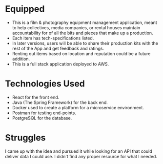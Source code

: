 # Equipped
  - This is a film & photography equipment management application, meant to help collectives, media companies, or rental houses maintain accountability for of all the bits and pieces that make up a production.
  - Each item has tech-specifications listed.
  - In later versions, users will be able to share their production kits with the rest of the App and get feedback and ratings.
  - Renting out items based on location and reputation could be a future addition.
  - This is a full stack application deployed to AWS.

# Technologies Used
  - React for the front end.
  - Java (The Spring Framework) for the back end.
  - Docker used to create a platform for a microservice environment.
  - Postman for testing end-points.
  - PostgreSQL for the database.

# Struggles
  I came up with the idea and pursued it while looking for an API that could deliver data I could use. I didn't find any proper resource for what I needed.
